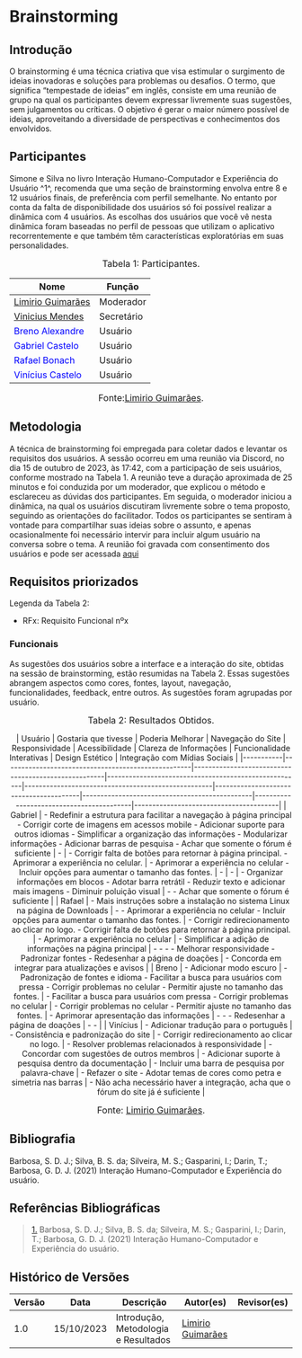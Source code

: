 # Brainstorming 

## Introdução

O brainstorming é uma técnica criativa que visa estimular o surgimento de ideias inovadoras e soluções para problemas ou desafios. O termo, que significa “tempestade de ideias” em inglês, consiste em uma reunião de grupo na qual os participantes devem expressar livremente suas sugestões, sem julgamentos ou críticas. O objetivo é gerar o maior número possível de ideias, aproveitando a diversidade de perspectivas e conhecimentos dos envolvidos.

## Participantes

Simone e Silva no livro Interação Humano-Computador e Experiência do Usuário ^1^, recomenda que uma seção de brainstorming envolva entre 8 e 12 usuários finais, de preferência com perfil semelhante. No entanto por conta da falta de disponibilidade dos usuários só foi possível realizar a dinâmica com 4 usuários. As escolhas dos usuários que você vê nesta dinâmica foram baseadas no perfil de pessoas que utilizam o aplicativo recorrentemente e que também têm características exploratórias em suas personalidades. 

<font size="3"><p style="text-align: center">Tabela 1: Participantes.</p></font>

<center>

Nome| Função|
-----|---------|
[Limirio Guimarães](https://github.com/LimirioGuimaraes) |  Moderador
[Vinicius Mendes](https://github.com/yabamiah)           |  Secretário
<span style = "color: blue"> Breno Alexandre</span>      |  Usuário
<span style = "color: blue"> Gabriel Castelo </span>     |  Usuário
<span style = "color: blue"> Rafael Bonach </span>       |  Usuário
<span style = "color: blue"> Vinícius Castelo</span>     |  Usuário

</center>

<font size="3"><p style="text-align: center">Fonte:[Limirio Guimarães](https://github.com/LimirioGuimaraes).</p></font>

## Metodologia

A técnica de brainstorming foi empregada para coletar dados e levantar os requisitos dos usuários. A sessão ocorreu em uma reunião via Discord, no dia  15 de outubro de 2023, às 17:42, com a participação de seis usuários, conforme mostrado na Tabela 1. A reunião teve a duração aproximada de 25 minutos e foi conduzida por um moderador, que explicou o método e esclareceu as dúvidas dos participantes. Em seguida, o moderador iniciou a dinâmica, na qual os usuários discutiram livremente sobre o tema proposto, seguindo as orientações do facilitador. Todos os participantes se sentiram à vontade para compartilhar suas ideias sobre o assunto, e apenas ocasionalmente foi necessário intervir para incluir algum usuário na conversa sobre o tema. A reunião foi gravada com consentimento dos usuários e pode ser acessada [aqui](https://youtu.be/RSev56lJzfo)


## Requisitos priorizados

Legenda da Tabela 2:

* RFx: Requisito Funcional nºx

### Funcionais

As sugestões dos usuários sobre a interface e a interação do site, obtidas na sessão de brainstorming, estão resumidas na Tabela 2. Essas sugestões abrangem aspectos como cores, fontes, layout, navegação, funcionalidades, feedback, entre outros. As sugestões foram agrupadas por usuário.

<font size="3"><p style="text-align: center">Tabela 2: Resultados Obtidos.</p></font>

<center>

| Usuário   | Gostaria que tivesse                                | Poderia Melhorar                                    | Navegação do Site                                    | Responsividade                                      | Acessibilidade                           | Clareza de Informações                         | Funcionalidade Interativas               | Design Estético                             | Integração com Mídias Sociais  |
|-----------|----------------------------------------------------|-----------------------------------------------------|------------------------------------------------------|----------------------------------------------------|----------------------------------------|-----------------------------------------------|------------------------------------------|----------------------------------------|
| Gabriel   | - Redefinir a estrutura para facilitar a navegação à página principal - Corrigir corte de imagens em acessos mobile - Adicionar suporte para outros idiomas - Simplificar a organização das informações - Modularizar informações - Adicionar barras de pesquisa - Achar que somente o fórum é suficiente | -                                                | - Corrigir falta de botões para retornar à página principal. - Aprimorar a experiência no celular. | - Aprimorar a experiência no celular - Incluir opções para aumentar o tamanho das fontes. | -                                                | -                                                | - Organizar informações em blocos - Adotar barra retrátil - Reduzir texto e adicionar mais imagens - Diminuir poluição visual | - - Achar que somente o fórum é suficiente |
| Rafael    | - Mais instruções sobre a instalação no sistema Linux na página de Downloads | - - Aprimorar a experiência no celular - Incluir opções para aumentar o tamanho das fontes. | - Corrigir redirecionamento ao clicar no logo. - Corrigir falta de botões para retornar à página principal. | - Aprimorar a experiência no celular | - Simplificar a adição de informações na página principal | - - - - Melhorar responsividade - Padronizar fontes - Redesenhar a página de doações | - Concorda em integrar para atualizações e avisos |
| Breno     | - Adicionar modo escuro | - Padronização de fontes e idioma - Facilitar a busca para usuários com pressa - Corrigir problemas no celular - Permitir ajuste no tamanho das fontes. | - Facilitar a busca para usuários com pressa - Corrigir problemas no celular | - Corrigir problemas no celular - Permitir ajuste no tamanho das fontes. | - Aprimorar apresentação das informações | - - - Redesenhar a página de doações | - - |
| Vinícius  | - Adicionar tradução para o português | - Consistência e padronização do site | - Corrigir redirecionamento ao clicar no logo. | - Resolver problemas relacionados à responsividade | - Concordar com sugestões de outros membros | - Adicionar suporte à pesquisa dentro da documentação | - Incluir uma barra de pesquisa por palavra-chave | - Refazer o site - Adotar temas de cores como petra e simetria nas barras | - Não acha necessário haver a integração, acha que o fórum do site já é suficiente |


</center>

<font size="3"><p style="text-align: center">Fonte: [Limirio Guimarães](https://github.com/LimirioGuimaraes).</p></font>

## Bibliografia

Barbosa, S. D. J.; Silva, B. S. da; Silveira, M. S.; Gasparini, I.; Darin, T.; Barbosa, G. D. J. (2021) Interação Humano-Computador e Experiência do usuário.

## Referências Bibliográficas

> <a id=“RP1” href=“#TEC1”>1.</a> Barbosa, S. D. J.; Silva, B. S. da; Silveira, M. S.; Gasparini, I.; Darin, T.; Barbosa, G. D. J. (2021) Interação Humano-Computador e Experiência do usuário.

## Histórico de Versões

Versão  | Data | Descrição | Autor(es) | Revisor(es)
---------- | -----  | ------ | ---------- | ----------
 1.0 | 15/10/2023 | Introdução, Metodologia e Resultados |[Limirio Guimarães](https://github.com/LimirioGuimaraes)|
 

